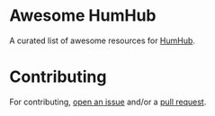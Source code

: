 # Awesome HumHub

A curated list of awesome resources for [HumHub](https://www.humhub.com).


# Contributing

For contributing, [open an issue](https://github.com/dantefromhell/awesome-humhub/issues) and/or a [pull request](https://github.com/dantefromhell/awesome-humhub/pulls).
